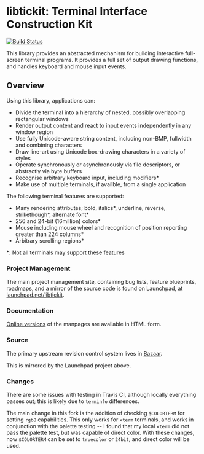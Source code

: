# libtickit: Terminal Interface Construction Kit

[![Build Status](https://travis-ci.com/Michionlion/libtickit.svg?branch=master)](https://travis-ci.com/Michionlion/libtickit)

This library provides an abstracted mechanism for building interactive
full-screen terminal programs. It provides a full set of output drawing
functions, and handles keyboard and mouse input events.

## Overview

Using this library, applications can:

* Divide the terminal into a hierarchy of nested, possibly overlapping
  rectangular windows
* Render output content and react to input events independently in any window
  region
* Use fully Unicode-aware string content, including non-BMP, fullwidth and
  combining characters
* Draw line-art using Unicode box-drawing characters in a variety of styles
* Operate synchronously or asynchronously via file descriptors, or abstractly
  via byte buffers
* Recognise arbitrary keyboard input, including modifiers\*
* Make use of multiple terminals, if availble, from a single application

The following terminal features are supported:

* Many rendering attributes; bold, italics\*, underline, reverse,
  strikethough\*, alternate font\*
* 256 and 24-bit (16million) colors\*
* Mouse including mouse wheel and recognition of position reporting greater
  than 224 columns\*
* Arbitrary scrolling regions\*

\*: Not all terminals may support these features

### Project Management

The main project management site, containing bug lists, feature blueprints,
roadmaps, and a mirror of the source code is found on Launchpad, at
[launchpad.net/libtickit](https://launchpad.net/libtickit).

### Documentation

[Online versions](http://www.leonerd.org.uk/code/libtickit/doc/) of the
manpages are available in HTML form.

### Source

The primary upstream revision control system lives in [Bazaar](http://bazaar.leonerd.org.uk/c/libtickit).

This is mirrored by the Launchpad project above.

### Changes

There are some issues with testing in Travis CI, although locally everything
passes out; this is likely due to `terminfo` differences.

The main change in this fork is the addition of checking `$COLORTERM` for
setting `rgb8` capabilities. This only works for `xterm` terminals, and works
in conjunction with the palette testing -- I found that my local `xterm` did not
pass the palette test, but was capable of direct color. With these changes, now
`$COLORTERM` can be set to `truecolor` or `24bit`, and direct color will be
used.
